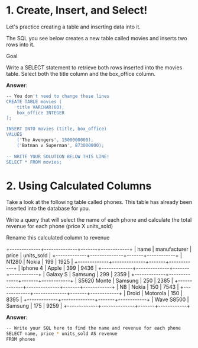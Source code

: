 # 1. Create, Insert, and Select!
Let's practice creating a table and inserting data into it.

The SQL you see below creates a new table called movies and inserts two rows into it.

Goal

Write a SELECT statement to retrieve both rows inserted into the movies table.  Select both the title column and the box_office column.

**Answer**:
```bash
-- You don't need to change these lines
CREATE TABLE movies (
    title VARCHAR(60),
    box_office INTEGER
);

INSERT INTO movies (title, box_office)
VALUES 
    ('The Avengers', 1500000000),
    ('Batman v Superman', 873000000);
    
-- WRITE YOUR SOLUTION BELOW THIS LINE!
SELECT * FROM movies;
```

# 2. Using Calculated Columns
Take a look at the following table called phones. This table has already been inserted into the database for you.

Write a query that will select the name of each phone and calculate the total revenue for each phone (price X units_sold)

Rename this calculated column to revenue

+-------------+--------------+-------+------------+
| name        | manufacturer | price | units_sold |
+-------------+--------------+-------+------------+
| N1280       | Nokia        | 199   | 1925       |
+-------------+--------------+-------+------------+
| Iphone 4    | Apple        | 399   | 9436       |
+-------------+--------------+-------+------------+
| Galaxy S    | Samsung      | 299   | 2359       |
+-------------+--------------+-------+------------+
| S5620 Monte | Samsung      | 250   | 2385       |
+-------------+--------------+-------+------------+
| N8          | Nokia        | 150   | 7543       |
+-------------+--------------+-------+------------+
| Droid       | Motorola     | 150   | 8395       |
+-------------+--------------+-------+------------+
| Wave S8500  | Samsung      | 175   | 9259       |
+-------------+--------------+-------+------------+

**Answer**:
```bash
-- Write your SQL here to find the name and revenue for each phone
SELECT name, price * units_sold AS revenue
FROM phones
```
